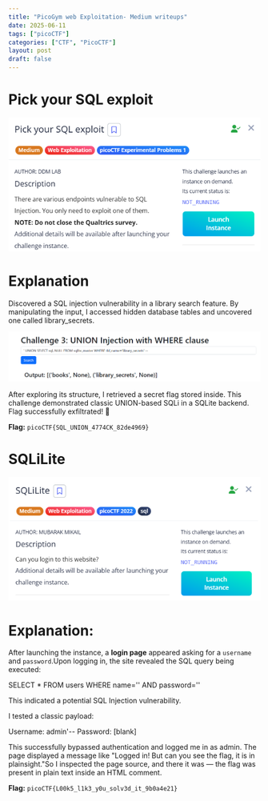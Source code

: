 ```yaml
---
title: "PicoGym web Exploitation- Medium writeups"
date: 2025-06-11
tags: ["picoCTF"]
categories: ["CTF", "PicoCTF"]
layout: post
draft: false
---
```


# Pick your SQL exploit

![alt text](/assets/lib/Pick_Your_sql_exploit.png)

# Explanation

Discovered a SQL injection vulnerability in a library search feature.
By manipulating the input, I accessed hidden database tables and uncovered one called library_secrets.

![alt text](/assets/lib/pick_sql2.png)

After exploring its structure, I retrieved a secret flag stored inside.
This challenge demonstrated classic UNION-based SQLi in a SQLite backend.
Flag successfully exfiltrated! 🏁

**Flag:** `picoCTF{SQL_UNION_4774CK_82de4969}`

# SQLiLite

![alt text](/assets/lib/SQLilite.png)

# Explanation:

After launching the instance, a **login page** appeared asking for a `username` and `password`.Upon logging in, the site revealed the SQL query being executed:

SELECT * FROM users WHERE name='' AND password=''

This indicated a potential SQL Injection vulnerability.

I tested a classic payload:

Username: admin'-- <brl>
Password: [blank]

This successfully bypassed authentication and logged me in as admin.
The page displayed a message like "Logged in! But can you see the flag, it is in plainsight."So I inspected the page source, and there it was — the flag was present in plain text inside an HTML comment.

**Flag:** `picoCTF{L00k5_l1k3_y0u_solv3d_it_9b0a4e21}`
